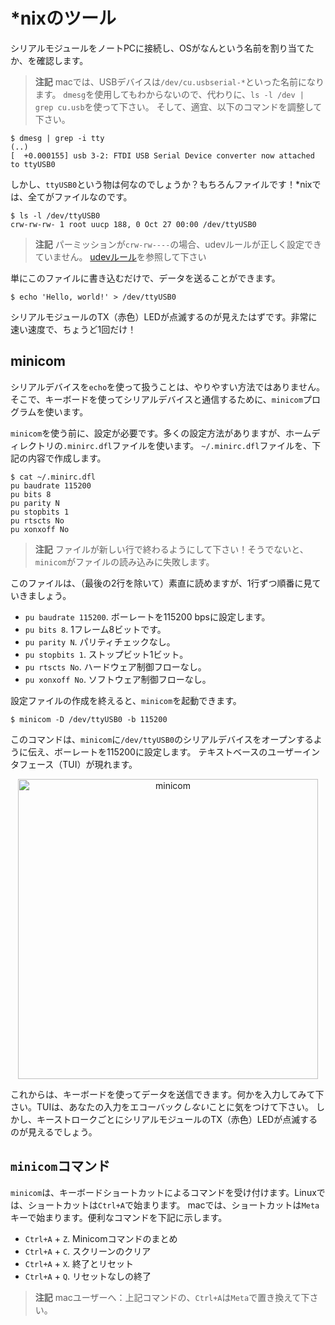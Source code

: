 <!-- # *nix tooling -->

# *nixのツール

<!-- 
Connect the serial module to your laptop and let's find out what name the OS assigned to it.
 -->

シリアルモジュールをノートPCに接続し、OSがなんという名前を割り当てたか、を確認します。

<!-- 
> **NOTE** On macs, the USB device will named like this: `/dev/cu.usbserial-*`. You won't
> find it using `dmesg`, instead use `ls -l /dev | grep cu.usb` and adjust the following 
> commands accordingly!
 -->

> **注記** macでは、USBデバイスは`/dev/cu.usbserial-*`といった名前になります。
> `dmesg`を使用してもわからないので、代わりに、`ls -l /dev | grep cu.usb`を使って下さい。
> そして、適宜、以下のコマンドを調整して下さい。

``` console
$ dmesg | grep -i tty
(..)
[  +0.000155] usb 3-2: FTDI USB Serial Device converter now attached to ttyUSB0
```

<!-- But what's this `ttyUSB0` thing? It's a file of course! Everything is a file in *nix: -->

しかし、`ttyUSB0`という物は何なのでしょうか？もちろんファイルです！*nixでは、全てがファイルなのです。

``` console
$ ls -l /dev/ttyUSB0
crw-rw-rw- 1 root uucp 188, 0 Oct 27 00:00 /dev/ttyUSB0
```

<!-- 
> **NOTE** if the permissions above is `crw-rw----`, the udev rules have not been set correctly
> see [udev rules](../03-setup/linux.html#udev-rules)
 -->

> **注記** パーミッションが`crw-rw----`の場合、udevルールが正しく設定できていません。
> [udevルール](../03-setup/linux.html#udev-rules)を参照して下さい

<!-- You can send out data by simply writing to this file: -->

単にこのファイルに書き込むだけで、データを送ることができます。

``` console
$ echo 'Hello, world!' > /dev/ttyUSB0
```

<!-- You should see the TX (red) LED on the serial module blink, just once and very fast! -->

シリアルモジュールのTX（赤色）LEDが点滅するのが見えたはずです。非常に速い速度で、ちょうど1回だけ！

## minicom

<!-- 
Dealing with serial devices using `echo` is far from ergonomic. So, we'll use the program `minicom`
to interact with the serial device using the keyboard.
 -->

シリアルデバイスを`echo`を使って扱うことは、やりやすい方法ではありません。
そこで、キーボードを使ってシリアルデバイスと通信するために、`minicom`プログラムを使います。

<!-- 
We must configure `minicom` before we use it. There are quite a few ways to do that but we'll use a
`.minirc.dfl` file in the home directory. Create a file in `~/.minirc.dfl` with the following
contents:
 -->

`minicom`を使う前に、設定が必要です。多くの設定方法がありますが、ホームディレクトリの`.minirc.dfl`ファイルを使います。
`~/.minirc.dfl`ファイルを、下記の内容で作成します。

``` console
$ cat ~/.minirc.dfl
pu baudrate 115200
pu bits 8
pu parity N
pu stopbits 1
pu rtscts No
pu xonxoff No
```

<!-- > **NOTE** Make sure this file ends in a newline! Otherwise, `minicom` will fail to read it. -->

> **注記** ファイルが新しい行で終わるようにして下さい！そうでないと、`minicom`がファイルの読み込みに失敗します。

<!-- 
That file should be straightforward to read (except for the last two lines), but nonetheless let's
go over it line by line:
 -->

このファイルは、（最後の2行を除いて）素直に読めますが、1行ずつ順番に見ていきましょう。

<!-- 
- `pu baudrate 115200`. Sets baud rate to 115200 bps.
- `pu bits 8`. 8 bits per frame.
- `pu parity N`. No parity check.
- `pu stopbits 1`. 1 stop bit.
- `pu rtscts No`. No hardware control flow.
- `pu xonxoff No`. No software control flow.
 -->

- `pu baudrate 115200`. ボーレートを115200 bpsに設定します。
- `pu bits 8`. 1フレーム8ビットです。
- `pu parity N`. パリティチェックなし。
- `pu stopbits 1`. ストップビット1ビット。
- `pu rtscts No`. ハードウェア制御フローなし。
- `pu xonxoff No`. ソフトウェア制御フローなし。

<!-- Once that's in place. We can launch `minicom` -->

設定ファイルの作成を終えると、`minicom`を起動できます。

``` console
$ minicom -D /dev/ttyUSB0 -b 115200
```

<!-- 
This tells `minicom` to open the serial device at `/dev/ttyUSB0` and set its baud rate to 115200.
A text-based user interface (TUI) will pop out.
 -->

このコマンドは、`minicom`に`/dev/ttyUSB0`のシリアルデバイスをオープンするように伝え、ボーレートを115200に設定します。
テキストベースのユーザーインタフェース（TUI）が現れます。

<p align="center">
<img height="480" title="minicom" src="../assets/minicom.png">
</p>

<!-- 
You can now send data using the keyboard! Go ahead and type something. Note that the TUI *won't*
echo back what you type but you'll see TX (red) LED on the serial module blink with each keystroke.
 -->

これからは、キーボードを使ってデータを送信できます。何かを入力してみて下さい。TUIは、あなたの入力をエコーバック*しない*ことに気をつけて下さい。
しかし、キーストロークごとにシリアルモジュールのTX（赤色）LEDが点滅するのが見えるでしょう。

<!-- ## `minicom` commands -->

## `minicom`コマンド

<!-- 
`minicom` exposes commands via keyboard shortcuts. On Linux, the shortcuts start with `Ctrl+A`. On
mac, the shortcuts start with the `Meta` key. Some useful commands below:
 -->

`minicom`は、キーボードショートカットによるコマンドを受け付けます。Linuxでは、ショートカットは`Ctrl+A`で始まります。
macでは、ショートカットは`Meta`キーで始まります。便利なコマンドを下記に示します。

<!-- 
- `Ctrl+A` + `Z`. Minicom Command Summary
- `Ctrl+A` + `C`. Clear the screen
- `Ctrl+A` + `X`. Exit and reset
- `Ctrl+A` + `Q`. Quit with no reset
 -->

- `Ctrl+A` + `Z`. Minicomコマンドのまとめ
- `Ctrl+A` + `C`. スクリーンのクリア
- `Ctrl+A` + `X`. 終了とリセット
- `Ctrl+A` + `Q`. リセットなしの終了

<!-- > **NOTE** mac users: In the above commands, replace `Ctrl+A` with `Meta`. -->

> **注記** macユーザーへ：上記コマンドの、`Ctrl+A`は`Meta`で置き換えて下さい。